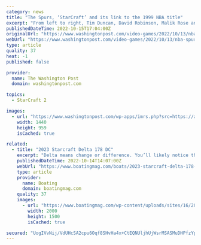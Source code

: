 ```yaml
---
category: news
title: "The Spurs, ‘StarCraft’ and its link to the 1999 NBA title"
excerpt: "From left to right, Tim Duncan, David Robinson, Malik Rose and Sean Elliott play \"StarCraft\" while the Larry O'Brien championship trophy sits in the aisle."
publishedDateTime: 2022-10-15T17:04:00Z
originalUrl: "https://www.washingtonpost.com/video-games/2022/10/13/nba-spurs-starcraft-lan-photo/"
webUrl: "https://www.washingtonpost.com/video-games/2022/10/13/nba-spurs-starcraft-lan-photo/"
type: article
quality: 37
heat: -1
published: false

provider:
  name: The Washington Post
  domain: washingtonpost.com

topics:
  - StarCraft 2

images:
  - url: "https://www.washingtonpost.com/wp-apps/imrs.php?src=https://arc-anglerfish-washpost-prod-washpost.s3.amazonaws.com/public/COW5XB32HJEUPONMJXYBUVFFVQ.jpg&w=1440"
    width: 1440
    height: 959
    isCached: true

related:
  - title: "2023 Starcraft Delta 178 DC"
    excerpt: "Delta means change or difference. You’ll likely notice the difference and the family will likely appreciate the change if you tow home a Starcraft Delta 178 DC. What makes Starcraft’s Delta 178 DC special? Having visited the Starcraft plant ..."
    publishedDateTime: 2022-10-14T14:07:00Z
    webUrl: "https://www.boatingmag.com/boats/2023-starcraft-delta-178-dc-fwbbg/"
    type: article
    provider:
      name: Boating
      domain: boatingmag.com
    quality: 37
    images:
      - url: "https://www.boatingmag.com/wp-content/uploads/sites/16/2022/10/BTG1022-FWBBG-Starcraft-178-1.jpg"
        width: 2000
        height: 1500
        isCached: true

secured: "UogIVvNij/VdUHcSA2cpu6Oqf8SHvHa4x+CtEQNUljhUjWsrMSASMuDHPfzYpwepjc4B2qSgjvVpgfSKFtSuq4/zpwli2PGr6BGYSUTzx3c22gNct2BPLZqnxTOtKWunAmTwXWD/kPYVg7fGltDsoN/BYc0XtKZ5CDwtZFr8AaHw+E6sfrBSY07iHDHefHld/QTj1K2bhsvk8AtGCBTJW8yLTJGg0lVsDa52qiGOV1fDGnRo0mOKIMrEfH+b7mvZf/oc0JT9N5RrNnIkXwZLSAdlt/V+PVZIodBcv0C+C1rCg4UHqgFXdVWgIkpr9YO9M6Y6i7G0tC6NEdqwZWv42chK/Cuvya2tg00btnDZAVc=;V1+mIAjiP0Nl1Thd4UusrQ=="
---
```


